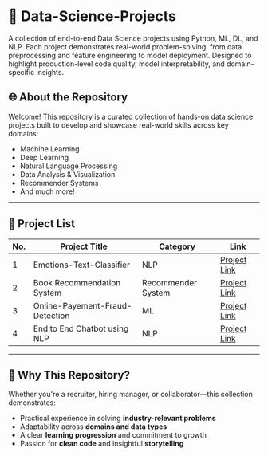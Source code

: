 # 🚀 Data-Science-Projects
A collection of end-to-end Data Science projects using Python, ML, DL, and NLP. Each project demonstrates real-world problem-solving, from data preprocessing and feature engineering to model deployment. Designed to highlight production-level code quality, model interpretability, and domain-specific insights.

## 🌐 About the Repository

Welcome! This repository is a curated collection of hands-on data science projects built to develop and showcase real-world skills across key domains:

- Machine Learning
- Deep Learning
- Natural Language Processing
- Data Analysis & Visualization
- Recommender Systems
- And much more!

---

## 📂 Project List

| No. | Project Title | Category | Link |
|-----|---------------|----------|------|
| 1   | Emotions-Text-Classifier | NLP | [Project Link](./Emotions-Text-Classifier) |
| 2   | Book Recommendation System | Recommender System | [Project Link](./Book-Recommendation-System) |
| 3   | Online-Payement-Fraud-Detection | ML | [Project Link](./Online-Payment-Fraud-Detection) |
| 4   | End to End Chatbot using NLP | NLP | [Project Link](https://github.com/tejaschorge/Data-Science-Projects/tree/main/End%20to%20End%20Chatbot%20using%20NLP) |

---

## 💼 Why This Repository?

Whether you're a recruiter, hiring manager, or collaborator—this collection demonstrates:

- Practical experience in solving **industry-relevant problems**
- Adaptability across **domains and data types**
- A clear **learning progression** and commitment to growth
- Passion for **clean code** and insightful **storytelling**
